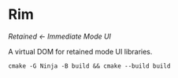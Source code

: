 # Rim
*Retained &larr; Immediate Mode UI*

A virtual DOM for retained mode UI libraries.

```
cmake -G Ninja -B build && cmake --build build
```
